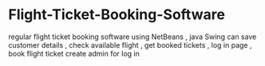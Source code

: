 # Flight-Ticket-Booking-Software
regular flight ticket booking software using NetBeans , java Swing
can save customer details , check available flight , get booked tickets , log in page , book flight ticket 
create admin for log in 
